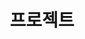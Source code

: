 ---
layout: default
title: 프로젝트
nav_order: 3
has_children: true
permalink: /docs/collaborate_with_fusion_team/projects
parent: Fusion Team으로 공동작업
---